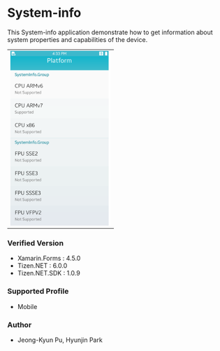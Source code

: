# System-info

This System-info application demonstrate how to get information about system properties and capabilities of the device.

<table>
<tr>
<td>
<center><img src='System-info.png' height=400></center>
</td>
</tr>
</table>

### Verified Version
* Xamarin.Forms : 4.5.0
* Tizen.NET : 6.0.0
* Tizen.NET.SDK : 1.0.9


### Supported Profile
* Mobile

### Author
* Jeong-Kyun Pu, Hyunjin Park
